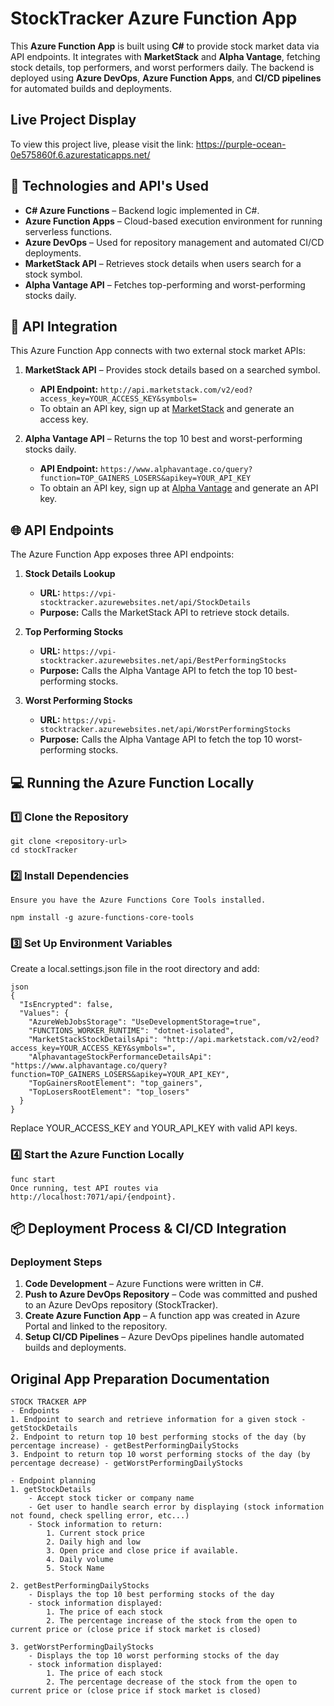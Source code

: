# StockTracker Azure Function App

This **Azure Function App** is built using **C#** to provide stock market data via API endpoints. It integrates with **MarketStack** and **Alpha Vantage**, fetching stock details, top performers, and worst performers daily. The backend is deployed using **Azure DevOps**, **Azure Function Apps**, and **CI/CD pipelines** for automated builds and deployments.

## Live Project Display
	
To view this project live, please visit the link: https://purple-ocean-0e575860f.6.azurestaticapps.net/


## 🚀 Technologies and API's Used

- **C# Azure Functions** – Backend logic implemented in C#.
- **Azure Function Apps** – Cloud-based execution environment for running serverless functions.
- **Azure DevOps** – Used for repository management and automated CI/CD deployments.
- **MarketStack API** – Retrieves stock details when users search for a stock symbol.
- **Alpha Vantage API** – Fetches top-performing and worst-performing stocks daily.

## 🔗 API Integration

This Azure Function App connects with two external stock market APIs:

1. **MarketStack API** – Provides stock details based on a searched symbol.
   - **API Endpoint:** `http://api.marketstack.com/v2/eod?access_key=YOUR_ACCESS_KEY&symbols=`
   - To obtain an API key, sign up at [MarketStack](https://marketstack.com/) and generate an access key.

2. **Alpha Vantage API** – Returns the top 10 best and worst-performing stocks daily.
   - **API Endpoint:** `https://www.alphavantage.co/query?function=TOP_GAINERS_LOSERS&apikey=YOUR_API_KEY`
   - To obtain an API key, sign up at [Alpha Vantage](https://www.alphavantage.co/) and generate an API key.

## 🌐 API Endpoints

The Azure Function App exposes three API endpoints:

1. **Stock Details Lookup**  
   - **URL:** `https://vpi-stocktracker.azurewebsites.net/api/StockDetails`
   - **Purpose:** Calls the MarketStack API to retrieve stock details.

2. **Top Performing Stocks**  
   - **URL:** `https://vpi-stocktracker.azurewebsites.net/api/BestPerformingStocks`
   - **Purpose:** Calls the Alpha Vantage API to fetch the top 10 best-performing stocks.

3. **Worst Performing Stocks**  
   - **URL:** `https://vpi-stocktracker.azurewebsites.net/api/WorstPerformingStocks`
   - **Purpose:** Calls the Alpha Vantage API to fetch the top 10 worst-performing stocks.

## 💻 Running the Azure Function Locally

### 1️⃣ Clone the Repository
```
git clone <repository-url>
cd stockTracker
```
### 2️⃣ Install Dependencies
```
Ensure you have the Azure Functions Core Tools installed.

npm install -g azure-functions-core-tools
```
### 3️⃣ Set Up Environment Variables
Create a local.settings.json file in the root directory and add:
```
json
{
  "IsEncrypted": false,
  "Values": {
	"AzureWebJobsStorage": "UseDevelopmentStorage=true",
    "FUNCTIONS_WORKER_RUNTIME": "dotnet-isolated",
    "MarketStackStockDetailsApi": "http://api.marketstack.com/v2/eod?access_key=YOUR_ACCESS_KEY&symbols=",
    "AlphavantageStockPerformanceDetailsApi": "https://www.alphavantage.co/query?function=TOP_GAINERS_LOSERS&apikey=YOUR_API_KEY",
	"TopGainersRootElement": "top_gainers",
    "TopLosersRootElement": "top_losers"
  }
}
```
Replace YOUR_ACCESS_KEY and YOUR_API_KEY with valid API keys.
### 4️⃣ Start the Azure Function Locally
```
func start
Once running, test API routes via http://localhost:7071/api/{endpoint}.
```

## 📦 Deployment Process & CI/CD Integration

### Deployment Steps
1. **Code Development** – Azure Functions were written in C#.
2. **Push to Azure DevOps Repository** – Code was committed and pushed to an Azure DevOps repository (StockTracker).
3. **Create Azure Function App** – A function app was created in Azure Portal and linked to the repository.
4. **Setup CI/CD Pipelines** – Azure DevOps pipelines handle automated builds and deployments.

## Original App Preparation Documentation
```
STOCK TRACKER APP
- Endpoints
1. Endpoint to search and retrieve information for a given stock - getStockDetails
2. Endpoint to return top 10 best performing stocks of the day (by percentage increase) - getBestPerformingDailyStocks
3. Endpoint to return top 10 worst performing stocks of the day (by percentage decrease) - getWorstPerformingDailyStocks

- Endpoint planning 
1. getStockDetails
	- Accept stock ticker or company name
	- Get user to handle search error by displaying (stock information not found, check spelling error, etc...)
	- Stock information to return:
		1. Current stock price
		2. Daily high and low
		3. Open price and close price if available.
		4. Daily volume
		5. Stock Name

2. getBestPerformingDailyStocks
	- Displays the top 10 best performing stocks of the day
	- stock information displayed:
		1. The price of each stock
		2. The percentage increase of the stock from the open to current price or (close price if stock market is closed)

3. getWorstPerformingDailyStocks
	- Displays the top 10 worst performing stocks of the day
	- stock information displayed:
		1. The price of each stock
		2. The percentage decrease of the stock from the open to current price or (close price if stock market is closed)
```
